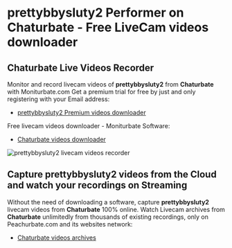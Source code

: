 # prettybbysluty2 Performer on Chaturbate - Free LiveCam videos downloader

## Chaturbate Live Videos Recorder

Monitor and record livecam videos of **prettybbysluty2** from **Chaturbate** with Moniturbate.com
Get a premium trial for free by just and only registering with your Email address:
* [prettybbysluty2 Premium videos downloader](https://moniturbate.com/request-demo-licence-key.html)

Free livecam videos downloader - Moniturbate Software:
* [Chaturbate videos downloader](https://moniturbate.com/moniturbate-download-software.html)

![prettybbysluty2 livecam videos recorder](https://peachurnet.com/templates/moniturbate-software.png)


## Capture prettybbysluty2 videos from the Cloud and watch your recordings on Streaming

Without the need of downloading a software, capture **prettybbysluty2** livecam videos from **Chaturbate** 100% online.
Watch Livecam archives from **Chaturbate** unlimitedly from thousands of existing recordings, only on Peachurbate.com and its websites network:
* [Chaturbate videos archives](https://peachurnet.com/)